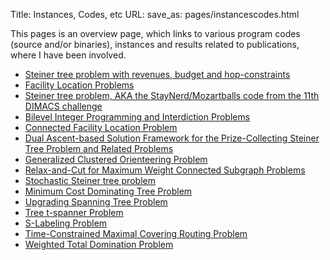 Title: Instances, Codes, etc
URL:
save_as: pages/instancescodes.html

This pages is an overview page, which links to various program codes (source and/or binaries), instances and results related to publications, where I have been involved.

* [Steiner tree problem with revenues, budget and hop-constraints][1] 
* [Facility Location Problems][2] 
* [Steiner tree problem, AKA the StayNerd/Mozartballs code from the 11th DIMACS challenge][3]
* [Bilevel Integer Programming and Interdiction Problems][4]
* [Connected Facility Location Problem][5]
* [Dual Ascent-based Solution Framework for the Prize-Collecting Steiner Tree Problem and Related Problems][6]
* [Generalized Clustered Orienteering Problem][7]
* [Relax-and-Cut for Maximum Weight Connected Subgraph Problems][8]
* [Stochastic Steiner tree problem][9]
* [Minimum Cost Dominating Tree Problem][10]
* [Upgrading Spanning Tree Problem][11]
* [Tree t-spanner Problem][12]
* [S-Labeling Problem][13]
* [Time-Constrained Maximal Covering Routing Problem][14]
* [Weighted Total Domination Problem][15]

[1]: ../pages/stprbh.html
[2]: ../pages/fl.html
[3]: http://homepage.univie.ac.at/ivana.ljubic/research/staynerd/StayNerd.html
[4]: ../pages/bilevel.html
[5]: ../pages/confl.html
[6]: https://github.com/mluipersbeck/dapcstp
[7]: ../pages/gcop.html
[8]: ../pages/rcmwcs.html
[9]: ../pages/sstp.html
[10]: ../pages/domtree.html
[11]: ../pages/umst.html
[12]: ../pages/tspan.html
[13]: ../pages/slabel.html
[14]: ../pages/tcmcrp.html
[15]: ../pages/wtdp.html
